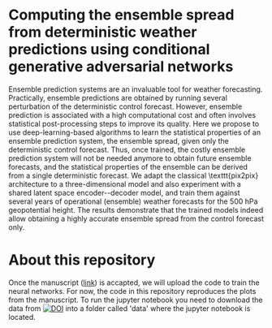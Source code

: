 
# Computing the ensemble spread from deterministic weather predictions using conditional generative adversarial networks

Ensemble prediction systems are an invaluable tool for weather forecasting. Practically, ensemble predictions are obtained by running several perturbation of the deterministic control forecast. However, ensemble prediction is associated with a high computational cost and often involves statistical post-processing steps to improve its quality.
Here we propose to use deep-learning-based algorithms to learn the statistical properties of an ensemble prediction system, the ensemble spread, given only the deterministic control forecast. Thus, once trained, the costly ensemble prediction system will not be needed anymore to obtain future ensemble forecasts, and the statistical properties of the ensemble can be derived from a single deterministic forecast. We adapt the classical \texttt{pix2pix} architecture to a three-dimensional model and also experiment with a shared latent space encoder--decoder model, and train them against several years of operational (ensemble) weather forecasts for the 500 hPa geopotential height. The results demonstrate that the trained models indeed allow obtaining a highly accurate ensemble spread from the control forecast only.

# About this repository 

Once the manuscript ([link](https://arxiv.org/abs/2205.09182)) is accapted, we will upload the code to train the neural networks.
For now, the code in this repository reproduces the plots from the manuscript. To run the jupyter notebook you need to download the data from [![DOI](https://zenodo.org/badge/DOI/10.5281/zenodo.6563858.svg)](https://doi.org/10.5281/zenodo.6563858)
into a folder called 'data' where the jupyter notebook is located.
